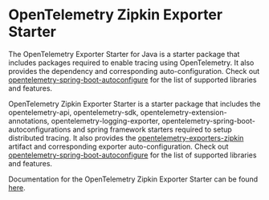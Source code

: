 # OpenTelemetry Zipkin Exporter Starter

The OpenTelemetry Exporter Starter for Java is a starter package that includes packages required to enable tracing using OpenTelemetry. It also provides the dependency and corresponding auto-configuration. Check out [opentelemetry-spring-boot-autoconfigure](../../spring-boot-autoconfigure/README.md#features) for the list of supported libraries and features.

OpenTelemetry Zipkin Exporter Starter is a starter package that includes the opentelemetry-api, opentelemetry-sdk, opentelemetry-extension-annotations, opentelemetry-logging-exporter, opentelemetry-spring-boot-autoconfigurations and spring framework starters required to setup distributed tracing. It also provides the [opentelemetry-exporters-zipkin](https://github.com/open-telemetry/opentelemetry-java/tree/main/exporters/zipkin) artifact and corresponding exporter auto-configuration. Check out [opentelemetry-spring-boot-autoconfigure](../../spring-boot-autoconfigure/README.md#features) for the list of supported libraries and features.

Documentation for the OpenTelemetry Zipkin Exporter Starter can be found [here](https://opentelemetry.io/docs/zero-code/java/spring-boot/#zipkin-starter).

